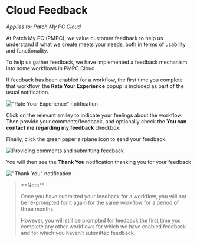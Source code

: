 # Cloud Feedback

_Applies to: Patch My PC Cloud_

At Patch My PC (PMPC), we value customer feedback to help us understand if what we create meets your needs, both in terms of usability and functionality.

To help us gather feedback, we have implemented a feedback mechanism into some workflows in PMPC Cloud.

If feedback has been enabled for a workflow, the first time you complete that workflow, the **Rate Your Experience** popup is included as part of the usual notification.

!["Rate Your Experience" notification](../_images/image-\(2721\).png)

Click on the relevant smiley to indicate your feelings about the workflow. Then provide your comments/feedback, and optionally check the **You can contact me regarding my feedback** checkbox.

Finally, click the green paper airplane icon to send your feedback.

![Providing comments and submitting feedback](../_images/image-\(2722\).png)

You will then see the **Thank You** notification thanking you for your feedback

!["Thank You" notification](../_images/image-\(2723\).png)

> \*\*Note\*\*
>
> Once you have submitted your feedback for a workflow, you will not be re-prompted for it again for the same workflow for a period of three months.
>
> However, you will still be prompted for feedback the first time you complete any other workflows for which we have enabled feedback and for which you haven’t submitted feedback.
